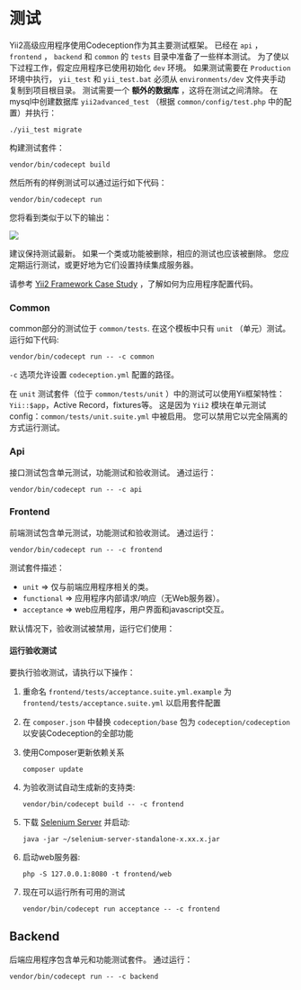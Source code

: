 测试
===============================

Yii2高级应用程序使用Codeception作为其主要测试框架。
已经在 `api` ， `frontend` ， `backend` 和 `common` 的 `tests` 目录中准备了一些样本测试。
为了使以下过程工作，假定应用程序已使用初始化 `dev` 环境。 如果测试需要在 `Production` 环境中执行， `yii_test` 和 `yii_test.bat` 必须从 `environments/dev` 文件夹手动复制到项目根目录。
测试需要一个 **额外的数据库** ，这将在测试之间清除。
在mysql中创建数据库 `yii2advanced_test` （根据 `common/config/test.php` 中的配置）并执行：

```
./yii_test migrate
```

构建测试套件：

```
vendor/bin/codecept build
```

然后所有的样例测试可以通过运行如下代码：

```
vendor/bin/codecept run
```

您将看到类似于以下的输出：

![](images/tests.png)

建议保持测试最新。 如果一个类或功能被删除，相应的测试也应该被删除。
您应定期运行测试，或更好地为它们设置持续集成服务器。

请参考 [Yii2 Framework Case Study](http://codeception.com/for/yii) ，了解如何为应用程序配置代码。
### Common

common部分的测试位于 `common/tests`. 在这个模板中只有 `unit` （单元）测试。
运行如下代码:

```
vendor/bin/codecept run -- -c common
```

`-c` 选项允许设置 `codeception.yml` 配置的路径。

在 `unit` 测试套件（位于 `common/tests/unit` ）中的测试可以使用Yii框架特性：`Yii::$app`，Active Record，fixtures等。
这是因为 `Yii2` 模块在单元测试config：`common/tests/unit.suite.yml` 中被启用。 您可以禁用它以完全隔离的方式运行测试。

### Api

接口测试包含单元测试，功能测试和验收测试。
通过运行：

```
vendor/bin/codecept run -- -c api
```

### Frontend

前端测试包含单元测试，功能测试和验收测试。
通过运行：

```
vendor/bin/codecept run -- -c frontend
```

测试套件描述：

* `unit` ⇒ 仅与前端应用程序相关的类。
* `functional` ⇒ 应用程序内部请求/响应（无Web服务器）。
* `acceptance` ⇒ web应用程序，用户界面和javascript交互。

默认情况下，验收测试被禁用，运行它们使用：

#### 运行验收测试

要执行验收测试，请执行以下操作： 

1. 重命名 `frontend/tests/acceptance.suite.yml.example` 为 `frontend/tests/acceptance.suite.yml` 以启用套件配置

2. 在 `composer.json` 中替换 `codeception/base` 包为 `codeception/codeception` 以安装Codeception的全部功能

3. 使用Composer更新依赖关系 

    ```
    composer update  
    ```

4. 为验收测试自动生成新的支持类:

    ```
    vendor/bin/codecept build -- -c frontend
    ```

5. 下载 [Selenium Server](http://www.seleniumhq.org/download/) 并启动:

    ```
    java -jar ~/selenium-server-standalone-x.xx.x.jar
    ``` 

6. 启动web服务器:

    ```
    php -S 127.0.0.1:8080 -t frontend/web
    ```

7. 现在可以运行所有可用的测试

    ```
    vendor/bin/codecept run acceptance -- -c frontend
    ```

## Backend

后端应用程序包含单元和功能测试套件。 通过运行：

```
vendor/bin/codecept run -- -c backend
```
